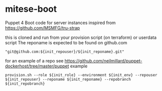 # mitese-boot
Puppet 4 Boot code for server instances
inspired from https://github.com/MSMFG/tru-strap

this is cloned and run from your provision script (on terraform) or userdata script
The reponame is expected to be found on github.com 
```
"git@github.com:${init_repouser}/${init_reponame}.git"
```
for an example of a repo see https://github.com/neilmillard/puppet-dockerhost/tree/master/puppet
example

```
provision.sh --role ${init_role} --environment ${init_env} --repouser ${init_repouser} --reponame ${init_reponame} --repobranch ${init_repobranch}
```